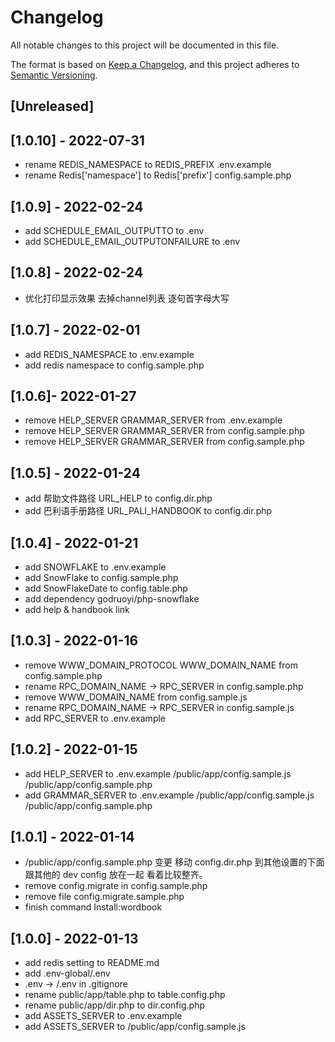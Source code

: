 # Changelog
All notable changes to this project will be documented in this file.

The format is based on [Keep a Changelog](https://keepachangelog.com/en/1.0.0/),
and this project adheres to [Semantic Versioning](https://semver.org/spec/v2.0.0.html).

## [Unreleased]

## [1.0.10] - 2022-07-31

- rename REDIS_NAMESPACE to REDIS_PREFIX  .env.example
- rename Redis['namespace'] to Redis['prefix'] config.sample.php

## [1.0.9] - 2022-02-24

- add SCHEDULE_EMAIL_OUTPUTTO to .env
- add SCHEDULE_EMAIL_OUTPUTONFAILURE to .env

## [1.0.8] - 2022-02-24

- 优化打印显示效果 去掉channel列表 逐句首字母大写

## [1.0.7] - 2022-02-01

- add REDIS_NAMESPACE to .env.example
- add redis namespace to config.sample.php

## [1.0.6]- 2022-01-27

- remove HELP_SERVER GRAMMAR_SERVER from .env.example
- remove HELP_SERVER GRAMMAR_SERVER from config.sample.php
- remove HELP_SERVER GRAMMAR_SERVER from config.sample.php

## [1.0.5] - 2022-01-24

- add 帮助文件路径 URL_HELP to config.dir.php
- add 巴利语手册路径 URL_PALI_HANDBOOK to config.dir.php

## [1.0.4] - 2022-01-21

- add SNOWFLAKE to .env.example
- add SnowFlake to config.sample.php
- add SnowFlakeDate to config.table.php
- add dependency godruoyi/php-snowflake
- add help & handbook link 

## [1.0.3] - 2022-01-16

- remove WWW_DOMAIN_PROTOCOL WWW_DOMAIN_NAME from config.sample.php
- rename RPC_DOMAIN_NAME -> RPC_SERVER in config.sample.php
- remove WWW_DOMAIN_NAME  from config.sample.js
- rename RPC_DOMAIN_NAME -> RPC_SERVER in config.sample.js
- add RPC_SERVER to .env.example

## [1.0.2] - 2022-01-15

- add HELP_SERVER to .env.example /public/app/config.sample.js /public/app/config.sample.php
- add GRAMMAR_SERVER to .env.example /public/app/config.sample.js /public/app/config.sample.php

## [1.0.1] - 2022-01-14
- /public/app/config.sample.php 变更 移动 config.dir.php 到其他设置的下面 跟其他的 dev config 放在一起 看着比较整齐。
- remove config.migrate in config.sample.php
- remove file config.migrate.sample.php
- finish command Install:wordbook

## [1.0.0] - 2022-01-13
- add redis setting to README.md
- add .env-global/.env
- .env -> /.env in .gitignore
- rename public/app/table.php to table.config.php
- rename public/app/dir.php to dir.config.php
- add ASSETS_SERVER to .env.example
- add ASSETS_SERVER to /public/app/config.sample.js














